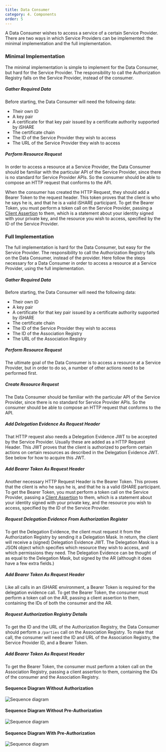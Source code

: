 ```yaml
---
title: Data Consumer
category: 4. Components
order: 5
---
```


A Data Consumer wishes to access a service of a certain Service Provider. There are two ways in which Service Providers can be implemented: the minimal implementation and the full implementation.

### Minimal Implementation

The minimal implementation is simple to implement for the Data Consumer, but hard for the Service Provider. The responsibility to call the Authorization Registry falls on the Service Provider, instead of the consumer.

##### Gather Required Data

Before starting, the Data Consumer will need the following data:

- Their own ID
- A key pair
- A certificate for that key pair issued by a certificate authority supported by iSHARE
- The certificate chain
- The ID of the Service Provider they wish to access
- The URL of the Service Provider they wish to access

##### Perform Resource Request

In order to access a resource at a Service Provider, the Data Consumer should be familiar with the particular API of the Service Provider, since there is no standard for Service Provider APIs. So the consumer should be able to compose an HTTP request that conforms to the API.

When the consumer has created the HTTP Request, they should add a Bearer Token to the request header. This token proves that the client is who he says he is, and that he is a valid iSHARE participant. To get the Bearer Token, you must perform a token call on the Service Provider, passing a [Client Assertion](glossary.md#client-assertion) to them, which is a statement about your identity signed with your private key, and the resource you wish to access, specified by the ID of the Service Provider.

### Full Implementation

The full implementation is hard for the Data Consumer, but easy for the Service Provider. The responsibility to call the Authorization Registry falls on the Data Consumer, instead of the provider. Here follow the steps necessary for a Data Consumer in order to access a resource at a Service Provider, using the full implementation.

##### Gather Required Data

Before starting, the Data Consumer will need the following data:

- Their own ID
- A key pair
- A certificate for that key pair issued by a certificate authority supported by iSHARE
- The certificate chain
- The ID of the Service Provider they wish to access
- The ID of the Association Registry
- The URL of the Association Registry

##### Perform Resource Request

The ultimate goal of the Data Consumer is to access a resource at a Service Provider, but in order to do so, a number of other actions need to be performed first.

##### Create Resource Request

The Data Consumer should be familiar with the particular API of the Service Provider, since there is no standard for Service Provider APIs. So the consumer should be able to compose an HTTP request that conforms to the API.

##### Add Delegation Evidence As Request Header

That HTTP request also needs a Delegation Evidence JWT to be accepted by the Service Provider. Usually these are added as a HTTP Request Header. This JWT proves that the client is authorized to perform certain actions on certain resources as described in the Delegation Evidence JWT. See below for how to acquire this JWT.

##### Add Bearer Token As Request Header

Another necessary HTTP Request Header is the Bearer Token. This proves that the client is who he says he is, and that he is a valid iSHARE participant. To get the Bearer Token, you must perform a token call on the Service Provider, passing a [Client Assertion](glossary.md#client-assertion) to them, which is a statement about your identity signed with your private key, and the resource you wish to access, specified by the ID of the Service Provider.

##### Request Delegation Evidence From Authorization Register

To get the Delegation Evidence, the client must request it from the Authorization Registry by sending it a Delegation Mask. In return, the client will receive a (signed) Delegation Evidence JWT. The Delegation Mask is a JSON object which specifies which resource they wish to access, and which permissions they need. The Delegation Evidence can be thought of as equal to the Delegation Mask, but signed by the AR (although it does have a few extra fields.)

##### Add Bearer Token As Request Header

Like all calls in an iSHARE environment, a Bearer Token is required for the delegation evidence call. To get the Bearer Token, the consumer must perform a token call on the AR, passing a client assertion to them, containing the IDs of both the consumer and the AR.

##### Request Authorization Registry Details

To get the ID and the URL of the Authorization Registry, the Data Consumer should perform a `/parties` call on the Association Registry. To make that call, the consumer will need the ID and URL of the Association Registry, the Service Provider ID, and a Bearer Token.

##### Add Bearer Token As Request Header

To get the Bearer Token, the consumer must perform a token call on the Association Registry, passing a client assertion to them, containing the IDs of the consumer and the Association Registry.

#### Sequence Diagram Without Authorization

![Sequence diagram](simple-base-sequence.svg)

#### Sequence Diagram Without Pre-Authorization

![Sequence diagram](delegation-by-owner-sequence.svg)

#### Sequence Diagram With Pre-Authorization

![Sequence diagram](base-sequence.svg)
